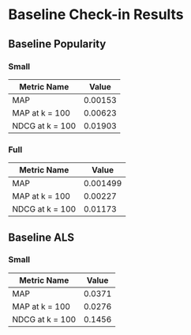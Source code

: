 # Baseline Check-in Results

## Baseline Popularity
### Small

| Metric Name    | Value |
| ----------- | ----------- |
| MAP         | 0.00153  |
| MAP at k = 100 | 0.00623        |
| NDCG at k = 100 | 0.01903     |


### Full
| Metric Name    | Value |
| ----------- | ----------- |
| MAP         | 0.001499  |
| MAP at k = 100 | 0.00227        |
| NDCG at k = 100 | 0.01173     |


## Baseline ALS
### Small

| Metric Name    | Value |
| ----------- | ----------- |
| MAP         | 0.0371   |
| MAP at k = 100 | 0.0276        |
| NDCG at k = 100 | 0.1456       |




